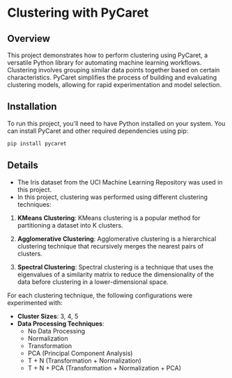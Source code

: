 # Clustering with PyCaret

## Overview

This project demonstrates how to perform clustering using PyCaret, a versatile Python library for automating machine learning workflows. Clustering involves grouping similar data points together based on certain characteristics. PyCaret simplifies the process of building and evaluating clustering models, allowing for rapid experimentation and model selection.

## Installation

To run this project, you'll need to have Python installed on your system. You can install PyCaret and other required dependencies using pip:

``` sh
pip install pycaret
```

## Details
- The Iris dataset from the UCI Machine Learning Repository was used in this project.
- In this project, clustering was performed using different clustering techniques:

1. **KMeans Clustering**: KMeans clustering is a popular method for partitioning a dataset into K clusters.
   
2. **Agglomerative Clustering**: Agglomerative clustering is a hierarchical clustering technique that recursively merges the nearest pairs of clusters.
   
3. **Spectral Clustering**: Spectral clustering is a technique that uses the eigenvalues of a similarity matrix to reduce the dimensionality of the data before clustering in a lower-dimensional space.

For each clustering technique, the following configurations were experimented with:

- **Cluster Sizes**: 3, 4, 5
- **Data Processing Techniques**:
  - No Data Processing
  - Normalization
  - Transformation
  - PCA (Principal Component Analysis)
  - T + N (Transformation + Normalization)
  - T + N + PCA (Transformation + Normalization + PCA)
